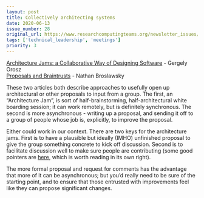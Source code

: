 ```yaml
---
layout: post
title: Collectively architecting systems
date: 2020-06-13
issue_number: 28
original_url: https://www.researchcomputingteams.org/newsletter_issues/0028
tags: ['technical_leadership', 'meetings']
priority: 3
---
```


<!-- markdownlint-disable MD033 -->
<!-- markdownlint-disable MD041 -->
<!-- markdownlint-disable MD049 -->

[Architecture Jams: a Collaborative Way of Designing Software](https://blog.pragmaticengineer.com/software-architecture-jams/) - Gergely Orosz<br/>
[Proposals and Braintrusts](https://www.nathanbroslawsky.com/blog/proposals-and-braintrusts) - Nathan Broslawsky

These two articles both describe approaches to usefully open up architectural or other proposals to input from a group.  The first, an “Architecture Jam”, is sort of half-brainstorming, half-architectural white boarding session; it can work remotely, but is definitely synchronous.  The second is more asynchronous - writing up a proposal, and sending it off to a group of people whose job is, explicitly, to improve the proposal.

Either could work in our context.  There are two keys for the architecture jams.  First is to have a plausible but ideally (IMHO) unfinished proposal to give the group something concrete to kick off discussion.  Second is to facilitate discussion well to make sure people are contributing (some good pointers are [here](https://hbr.org/2020/06/you-might-not-be-hearing-your-teams-best-ideas?utm_source=feedburner&utm_medium=feed&utm_campaign=Feed%3A+harvardbusiness+%28HBR.org%29), which is worth reading in its own right).

The more formal proposal and request for comments has the advantage that more of it can be asynchronous; but you’d really need to be sure of the starting point, and to ensure that those entrusted with improvements feel like they can propose significant changes.

